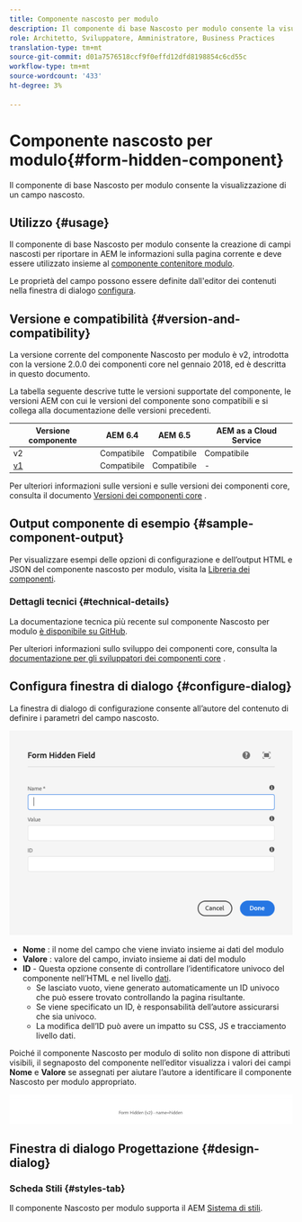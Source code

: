 ```yaml
---
title: Componente nascosto per modulo
description: Il componente di base Nascosto per modulo consente la visualizzazione di un campo nascosto.
role: Architetto, Sviluppatore, Amministratore, Business Practices
translation-type: tm+mt
source-git-commit: d01a7576518ccf9f0effd12dfd8198854c6cd55c
workflow-type: tm+mt
source-wordcount: '433'
ht-degree: 3%

---
```



# Componente nascosto per modulo{#form-hidden-component}

Il componente di base Nascosto per modulo consente la visualizzazione di un campo nascosto.

## Utilizzo {#usage}

Il componente di base Nascosto per modulo consente la creazione di campi nascosti per riportare in AEM le informazioni sulla pagina corrente e deve essere utilizzato insieme al [componente contenitore modulo](form-container.md).

Le proprietà del campo possono essere definite dall&#39;editor dei contenuti nella finestra di dialogo [configura](form-hidden.md).

## Versione e compatibilità {#version-and-compatibility}

La versione corrente del componente Nascosto per modulo è v2, introdotta con la versione 2.0.0 dei componenti core nel gennaio 2018, ed è descritta in questo documento.

La tabella seguente descrive tutte le versioni supportate del componente, le versioni AEM con cui le versioni del componente sono compatibili e si collega alla documentazione delle versioni precedenti.

| Versione componente | AEM 6.4 | AEM 6.5 | AEM as a Cloud Service |
|--- |--- |--- |---|
| v2 | Compatibile | Compatibile | Compatibile |
| [v1](/help/components/v1/form-hidden-v1.md) | Compatibile | Compatibile | - |

Per ulteriori informazioni sulle versioni e sulle versioni dei componenti core, consulta il documento [Versioni dei componenti core](/help/versions.md) .

## Output componente di esempio {#sample-component-output}

Per visualizzare esempi delle opzioni di configurazione e dell’output HTML e JSON del componente nascosto per modulo, visita la [Libreria dei componenti](https://adobe.com/go/aem_cmp_library_form_hidden).

### Dettagli tecnici {#technical-details}

La documentazione tecnica più recente sul componente Nascosto per modulo [è disponibile su GitHub](https://adobe.com/go/aem_cmp_tech_form_hidden_v2).

Per ulteriori informazioni sullo sviluppo dei componenti core, consulta la [documentazione per gli sviluppatori dei componenti core](/help/developing/overview.md) .

## Configura finestra di dialogo {#configure-dialog}

La finestra di dialogo di configurazione consente all’autore del contenuto di definire i parametri del campo nascosto.

![Finestra di dialogo per la modifica nascosta del modulo](/help/assets/form-hidden-edit.png)

* **Nome** : il nome del campo che viene inviato insieme ai dati del modulo
* **Valore** : valore del campo, inviato insieme ai dati del modulo
* **ID**  - Questa opzione consente di controllare l’identificatore univoco del componente nell’HTML e nel livello  [dati](/help/developing/data-layer/overview.md).
   * Se lasciato vuoto, viene generato automaticamente un ID univoco che può essere trovato controllando la pagina risultante.
   * Se viene specificato un ID, è responsabilità dell’autore assicurarsi che sia univoco.
   * La modifica dell’ID può avere un impatto su CSS, JS e tracciamento livello dati.

Poiché il componente Nascosto per modulo di solito non dispone di attributi visibili, il segnaposto del componente nell’editor visualizza i valori dei campi **Nome** e **Valore** se assegnati per aiutare l’autore a identificare il componente Nascosto per modulo appropriato.

![Esempio di componente nascosto per modulo](/help/assets/form-hidden-example.png)

## Finestra di dialogo Progettazione {#design-dialog}

### Scheda Stili {#styles-tab}

Il componente Nascosto per modulo supporta il AEM [Sistema di stili](/help/get-started/authoring.md#component-styling).
